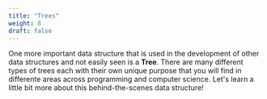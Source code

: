 ```yaml
---
title: "Trees"
weight: 8
draft: false
---
```


One more important data structure that is used in the development of other data structures and not easily seen is a **Tree**. There are many different types of trees each with their own unique purpose that you will find in differente areas across programming and computer science. Let's learn a little bit more about this behind-the-scenes data structure!
